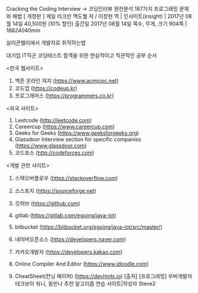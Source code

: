 





Cracking the Coding Interview -> 코딩인터뷰 완전분석 187가지 프로그래밍 문제와 해법  [ 개정판 ]
게일 라크만 맥도웰 저 / 이창현 역  | 인사이트(insight) | 2017년 08월 14일
40,500원 (10% 할인) 
출간일
2017년 08월 14일
쪽수, 무게, 크기
904쪽 | 188*240*40mm









실리콘밸리에서 개발자로 취직하는법
 



대기업 IT직군 코딩테스트 합격을 위한 현실적이고 직관적인 공부 순서





<한국 웹사이트>

1. 백준 온라인 져지 (https://www.acmicpc.net)
2. 코드업 (https://codeup.kr)
3. 프로그래머스 (https://programmers.co.kr)
 

<외국 사이트>

1. Leetcode (http://leetcode.com)
2. Careercup (https://www.careercup.com)
3. Geeks for Geeks (https://www.geeksforgeeks.org)
4. Glassdoor Interview section for specific companies (https://www.glassdoor.com)
5. 코드포스 (http://codeforces.com)



<개발 관련 사이트>
1. 스택오버플로우 (https://stackoverflow.com)
2. 소스포지 (https://sourceforge.net)
3. 깃허브 (https://github.com)

4. gitlab (https://gitlab.com/egoing/java-iot)
5. bitbucket (https://bitbucket.org/egoing/java-iot/src/master/)

6. 네이버오픈소스 (https://developers.naver.com)
7. 카카오개발자 (https://developers.kakao.com)
8. Online Compiler And Editor (https://www.jdoodle.com)
9. CheatSheet(컨닝 페이퍼) (https://devhints.io﻿)​
[출처] [프로그래밍] 우버개발자 테크보이 워니, 동빈나 추천 알고리즘 연습 사이트|작성자 Steve2

